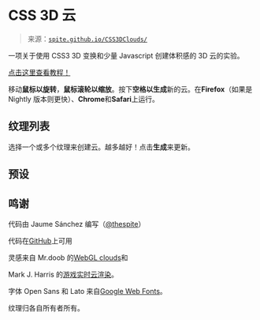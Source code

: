 <!--yml

类别：未分类

日期：2024 年 05 月 27 日 15:02:01

-->

# CSS 3D 云

> 来源：[`spite.github.io/CSS3DClouds/`](https://spite.github.io/CSS3DClouds/)

一项关于使用 CSS3 3D 变换和少量 Javascript 创建体积感的 3D 云的实验。

[点击这里查看教程！](http://www.clicktorelease.com/tutorials/css3dclouds)

移动**鼠标以旋转**，**鼠标滚轮以缩放**。按下**空格以生成**新的云。在**Firefox**（如果是 Nightly 版本则更快）、**Chrome**和**Safari**上运行。

## 纹理列表

选择一个或多个纹理来创建云。越多越好！点击**生成**来更新。

## 预设

## 鸣谢

代码由 Jaume Sánchez 编写（[@thespite](http://twitter.com/thespite)）

代码在[GitHub](https://github.com/spite/CSS3DClouds)上可用

灵感来自 Mr.doob 的[WebGL clouds](http://mrdoob.com/131/Clouds)和

Mark J. Harris 的[游戏实时云渲染](http://www.markmark.net/PDFs/RTCloudsForGames_HarrisGDC2002.pdf)。

字体 Open Sans 和 Lato 来自[Google Web Fonts](http://www.google.com/webfonts)。

纹理归各自所有者所有。

